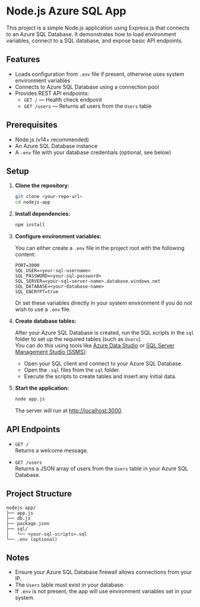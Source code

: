 # Node.js Azure SQL App

This project is a simple Node.js application using Express.js that connects to an Azure SQL Database. It demonstrates how to load environment variables, connect to a SQL database, and expose basic API endpoints.

## Features

- Loads configuration from `.env` file if present, otherwise uses system environment variables
- Connects to Azure SQL Database using a connection pool
- Provides REST API endpoints:
  - `GET /` — Health check endpoint
  - `GET /users` — Returns all users from the `Users` table

## Prerequisites

- Node.js (v14+ recommended)
- An Azure SQL Database instance
- A `.env` file with your database credentials (optional, see below)

## Setup

1. **Clone the repository:**
   ```sh
   git clone <your-repo-url>
   cd nodejs-app
   ```

2. **Install dependencies:**
   ```sh
   npm install
   ```

3. **Configure environment variables:**

   You can either create a `.env` file in the project root with the following content:
   ```
   PORT=3000
   SQL_USER=<your-sql-username>
   SQL_PASSWORD=<your-sql-password>
   SQL_SERVER=<your-sql-server-name>.database.windows.net
   SQL_DATABASE=<your-database-name>
   SQL_ENCRYPT=true
   ```
   Or set these variables directly in your system environment if you do not wish to use a `.env` file.

4. **Create database tables:**

   After your Azure SQL Database is created, run the SQL scripts in the `sql` folder to set up the required tables (such as `Users`).  
   You can do this using tools like [Azure Data Studio](https://learn.microsoft.com/en-us/sql/azure-data-studio/download-azure-data-studio) or [SQL Server Management Studio (SSMS)](https://aka.ms/ssms):

   - Open your SQL client and connect to your Azure SQL Database.
   - Open the `.sql` files from the `sql` folder.
   - Execute the scripts to create tables and insert any initial data.

5. **Start the application:**
   ```sh
   node app.js
   ```

   The server will run at [http://localhost:3000](http://localhost:3000).

## API Endpoints

- `GET /`  
  Returns a welcome message.

- `GET /users`  
  Returns a JSON array of users from the `Users` table in your Azure SQL Database.

## Project Structure

```
nodejs-app/
├── app.js
├── db.js
├── package.json
├── sql/
│   └── <your-sql-scripts>.sql
└── .env (optional)
```

## Notes

- Ensure your Azure SQL Database firewall allows connections from your IP.
- The `Users` table must exist in your database.
- If `.env` is not present, the app will use environment variables set in your system.
